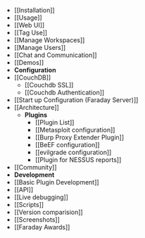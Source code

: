* [[Installation]]
* [[Usage]]
 * [[Web UI]]
 * [[Tag Use]]
 * [[Manage Workspaces]]
 * [[Manage Users]]
 * [[Chat and Communication]]
* [[Demos]]
* **Configuration**
 * [[CouchDB]]
    * [[Couchdb SSL]]
    * [[Couchdb Authentication]]
 * [[Start up Configuration (Faraday Server)]]
* [[Architecture]]
  * **Plugins**
     * [[Plugin List]]
     * [[Metasploit configuration]]
     * [[Burp Proxy Extender Plugin]]
     * [[BeEF configuration]]
     * [[evilgrade configuration]]
     * [[Plugin for NESSUS reports]]
* [[Community]]
* **Development**
 * [[Basic Plugin Development]]
 * [[API]]
 * [[Live debugging]]
* [[Scripts]]
* [[Version comparision]]
* [[Screenshots]]
* [[Faraday Awards]]